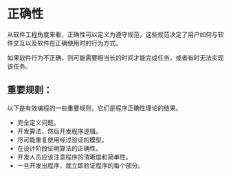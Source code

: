 # 正确性

从软件工程角度来看，正确性可以定义为遵守规范，这些规范决定了用户如何与软件交互以及软件在正确使用时的行为方式。

如果软件行为不正确，则可能需要相当长的时间才能完成任务，或者有时无法实现该任务。

## 重要规则：

以下是有效编程的一些重要规则，它们是程序正确性理论的结果。

* 完全定义问题。
* 开发算法，然后开发程序逻辑。
* 尽可能重复使用经过验证的模型。
* 在设计阶段证明算法的正确性。
* 开发人员应该注意程序的清晰度和简单性。
* 一旦开发出程序，就立即验证程序的每个部分。
